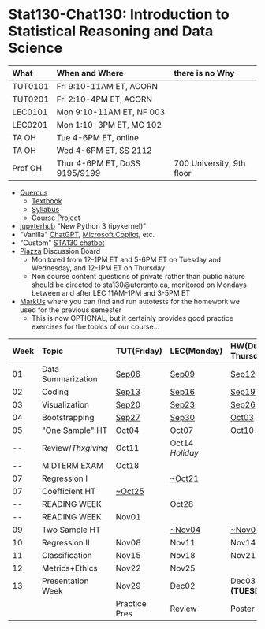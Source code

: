 # Stat130-Chat130: Introduction to Statistical Reasoning and Data Science

|What | When and Where           | there is no Why |
|:-------|:-------------------------|:-|
|TUT0101 | Fri 9:10-11AM ET, ACORN  | |
|TUT0201 | Fri 2:10-4PM ET, ACORN   | |
|LEC0101 | Mon 9:10-11AM ET, NF 003 | |
|LEC0201 | Mon 1:10-3PM ET, MC 102  | |
|TA OH   | Tue 4-6PM ET, online | |
|TA OH   | Wed 4-6PM ET, SS 2112 | |
|Prof OH | Thur 4-6PM ET, DoSS 9195/9199 | 700 University, 9th floor |

- [Quercus](https://q.utoronto.ca/courses/354091) 
    - [Textbook](https://github.com/pointOfive/stat130chat130/wiki)
    - [Syllabus](https://github.com/pointOfive/stat130chat130/syllabus.ipynb) 
    - [Course Project](https://github.com/pointOfive/stat130chat130/project.ipynb) 
- [jupyterhub](https://jupyter.utoronto.ca/) "New Python 3 (ipykernel)" 
- "Vanilla" [ChatGPT](https://chat.openai.com/), [Microsoft Copilot](https://copilot.microsoft.com/), etc.
- "Custom" [STA130 chatbot](https://notebooklm.google/)
- [Piazza](https://piazza.com/utoronto.ca/fall2024/sta130) Discussion Board
    - Monitored from 12-1PM ET and 5-6PM ET on Tuesday and Wednesday, and 12-1PM ET on Thursday
    - Non course content questions of private rather than public nature should be directed to sta130@utoronto.ca, monitored on Mondays between and after LEC 11AM-1PM and 3-5PM ET
- [MarkUs](https://markus4.teach.cs.toronto.edu/2023-09) where you can find and run autotests for the homework we used for the previous semester
    - This is now OPTIONAL, but it certainly provides good practice exercises for the topics of our course...

|Week|Topic         |TUT(Friday)|LEC(Monday)|HW(Due Thursday)|
|:---|:-------------|:----------|:----------|:---------------|
|01|Data Summarization|[Sep06](TUT/STA130F24_TUT01_Sep06.ipynb)|[Sep09](LEC/STA130F24_LEC01_Sep09.ipynb)|[Sep12](HW/STA130F24_HW01_DueSep12.ipynb)|
|02|Coding        |[Sep13](TUT/STA130F24_TUT02_Sep13.ipynb)|[Sep16](LEC/STA130F24_LEC02_Sep16.ipynb)|[Sep19](STA130F24_HW02_DueSep19.ipynb)|
|03|Visualization |[Sep20](TUT/STA130F24_TUT03_Sep20.ipynb)|[Sep23](LEC/STA130F24_LEC03_Sep23.ipynb)|[Sep26](STA130F24_HW03_DueSep26.ipynb)|
|04|Bootstrapping |[Sep27](TUT/STA130F24_TUT04_Sep27.ipynb)|[Sep30](LEC/STA130F24_LEC04_Sep30.ipynb)|[Oct03](STA130F24_HW04_DueOct03.ipynb)|
|05|"One Sample" HT |[Oct04](STA130F24_TUT05_Oct04.ipynb)|Oct07|[Oct10](STA130F24_HW05_DueOct10.ipynb)|
|--|Review/*Thxgiving*|Oct11|Oct14 *Holiday*|     |
|--|MIDTERM EXAM  |Oct18|     |     |
|07|Regression I  |     |[~Oct21](LEC/STA130F24_LEC07_Nov04.ipynb)|     |
|07|Coefficient HT|[~Oct25](STA130F24_TUT07ate09_Oct25.ipynb)|     |     |
|--|READING WEEK  |     |Oct28|     |
|--|READING WEEK  |Nov01|     |     |
|09|Two Sample HT |     |[~Nov04](LEC/STA130F24_LEC09_Nov04.ipynb)|[~Nov07](STA130F24_HW06_DueNov07.ipynb)|
|10|Regression II |Nov08|Nov11|Nov14|
|11|Classification|Nov15|Nov18|Nov21|
|12|Metrics+Ethics|Nov22|Nov25|
|13| Presentation Week |Nov29|Dec02|Dec03 **(TUESDAY)**|
|  |                   |Practice Pres | Review | Poster Fair |
